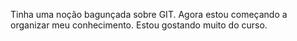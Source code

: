 Tinha uma noção bagunçada sobre GIT. Agora estou começando a organizar meu conhecimento. Estou gostando muito do curso.